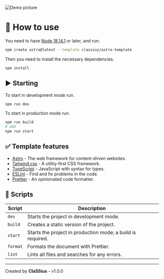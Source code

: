 ![Demo picture](https://astro-template-francolloveras-project.vercel.app/demo.png)
# 🚀 How to use

You need to have [Node 18.14.1](https://nodejs.org) or later, and run:

```bash
npm create astro@latest --template classiuz/astro-template
```

Then you need to install the necessary dependencies.

```bash
npm install
```

## ▶️ Starting

To start in development mode run.

```bash
npm run dev
```

To start in production mode run.

```bash
npm run build
# AND
npm run start
```

## ✅ Template features

- [Astro](https://astro.build) - The web framework for content-driven websites.
- [Tailwind.css](https://tailwindcss.com) - A utility-first CSS framework.
- [TypeScript](https://www.typescriptlang.org) - JavaScript with syntax for types.
- [ESLint](https://eslint.org) - Find and fix problems in the code.
- [Prettier](https://prettier.io) - An opinionated code formatter.

## 🤖 Scripts

| Script   | Description                                                 |
| -------- | ----------------------------------------------------------- |
| `dev`    | Starts the project in development mode.                     |
| `build`  | Creates a static version of the project.                    |
| `start`  | Starts the project in production mode; a build is required. |
| `format` | Formats the document with Prettier.                         |
| `lint`   | Lints all files and searches for any errors.                |

---

Created by **ClaSSius** - v1.0.0
